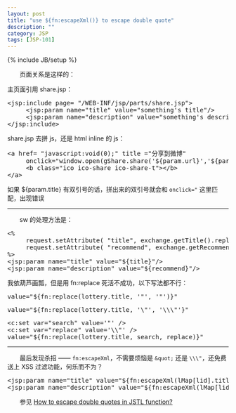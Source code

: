 ```yaml
---
layout: post
title: "use ${fn:escapeXml()} to escape double quote"
description: ""
category: JSP
tags: [JSP-101]
---
```

{% include JB/setup %}

　　页面关系是这样的：

主页面引用 share.jsp：
<pre class="prettyprint linenums">
&lt;jsp:include page= "/WEB-INF/jsp/parts/share.jsp"&gt;
     &lt;jsp:param name="title" value="something's title"/&gt;
     &lt;jsp:param name="description" value="something's description"/&gt;
&lt;/jsp:include&gt;
</pre>

share.jsp 去拼 js，还是 html inline 的 js：
<pre class="prettyprint linenums">
&lt;a href= "javascript:void(0);" title ="分享到微博" 
     onclick="window.open(gShare.share('${param.url}','${param.title}','${param.description}'))"&gt;
     &lt;b class="ico ico-share ico-share-t"&gt;&lt;/b&gt;
&lt;/a&gt;
</pre>

如果 ${param.title} 有双引号的话，拼出来的双引号就会和 `onclick="` 这里匹配，出现错误

-----

　　sw 的处理方法是：

<pre class="prettyprint linenums">
&lt;%
     request.setAttribute( "title", exchange.getTitle().replace("\"" ,"&quot;" ));
     request.setAttribute( "recommend", exchange.getRecommend().replace("\"" ,"&quot;" ));
%&gt;
&lt;jsp:param name="title" value="${title}"/&gt;
&lt;jsp:param name="description" value="${recommend}"/&gt;
</pre>

我依葫芦画瓢，但是用 fn:replace 死活不成功，以下写法都不行：

<pre class="prettyprint linenums">
value="${fn:replace(lottery.title, '"', '&quot;')}"
</pre>

<pre class="prettyprint linenums">
value="${fn:replace(lottery.title, '\"', '\\\"'}"
</pre>

<pre class="prettyprint linenums">
&lt;c:set var="search" value='"' /&gt;
&lt;c:set var="replace" value='\\"' /&gt;
value="${fn:replace(lottery.title, search, replace)}"
</pre>

-----

　　最后发现杀招 —— `fn:escapeXml`，不需要烦恼是 `&quot;` 还是 `\\\"`，还免费送上 XSS 过滤功能，何乐而不为？

<pre class="prettyprint linenums">
&lt;jsp:param name="title" value="${fn:escapeXml(lMap[lid].title)}"/&gt;
&lt;jsp:param name="description" value="${fn:escapeXml(lMap[lid].recommend)}"/&gt;
</pre>

　　参见 [How to escape double quotes in JSTL function?](http://stackoverflow.com/a/7111950)
